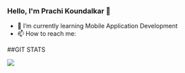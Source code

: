 ### Hello, I'm Prachi Koundalkar 👋


- 🌱 I’m currently learning Mobile Application Development
- 📫 How to reach me: 


##GIT STATS

<img src="https://github-readme-stats.vercel.app/api?username=Prachi-creater&&show_icons=true&title_color=ffffff&text_color=daf7dc&bg_color=151515&icon_color=bb2acf">
